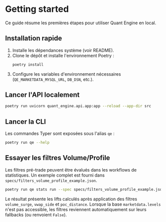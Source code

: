 # Getting started

Ce guide résume les premières étapes pour utiliser Quant Engine en local.

## Installation rapide

1. Installe les dépendances système (voir README).
2. Clone le dépôt et installe l'environnement Poetry :
   ```bash
   poetry install
   ```
3. Configure les variables d'environnement nécessaires (`QE_MARKETDATA_MYSQL_URL`, `DB_DSN`, etc.).

## Lancer l'API localement

```bash
poetry run uvicorn quant_engine.api.app:app --reload --app-dir src
```

## Lancer la CLI

Les commandes Typer sont exposées sous l'alias `qe` :

```bash
poetry run qe --help
```

## Essayer les filtres Volume/Profile

Les filtres pré-trade peuvent être évalués dans les workflows de statistiques. Un exemple complet est fourni dans `specs/filters_volume_profile_example.json`.

```bash
poetry run qe stats run --spec specs/filters_volume_profile_example.json
```

Le résultat présente les lifts calculés après application des filtres `volume_surge`, `vwap_side` et `poc_distance`. Lorsque la base `marketdata.levels` n'est pas accessible, les filtres reviennent automatiquement sur leurs fallbacks (ou renvoient `False`).
